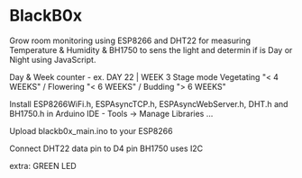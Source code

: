 # BlackB0x
Grow room monitoring using ESP8266 and DHT22 for measuring Temperature & Humidity &amp; BH1750 to sens the light and determin if is Day or Night using JavaScript. 

Day & Week counter - ex. DAY 22 | WEEK 3 
Stage mode 
Vegetating "< 4 WEEKS" / Flowering "< 6 WEEKS" / Budding  "> 6 WEEKS" 

Install ESP8266WiFi.h, ESPAsyncTCP.h, ESPAsyncWebServer.h, DHT.h and BH1750.h in Arduino IDE - Tools -> Manage Libraries ...

Upload blackb0x_main.ino to your ESP8266

Connect DHT22 data pin to D4 pin
BH1750 uses I2C

extra: GREEN LED 
